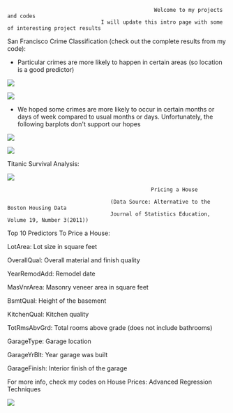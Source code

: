 
                                                   Welcome to my projects and codes
                                  I will update this intro page with some of interesting project results



San Francisco Crime Classification (check out the complete results from my code):

  - Particular crimes are more likely to happen in certain areas (so location is a good predictor)

![](https://github.com/batmanLA/modelling/blob/master/13.jpeg)

![](https://github.com/batmanLA/modelling/blob/master/12.jpeg)

  - We hoped some crimes are more likely to occur in certain months or days of week
    compared to usual months or days. Unfortunately, the following barplots don't support our hopes
  
![](https://github.com/batmanLA/modelling/blob/master/san1.jpeg)

![](https://github.com/batmanLA/modelling/blob/master/san2.jpeg)



Titanic Survival Analysis:

![](https://github.com/batmanLA/modelling/blob/master/tita.jpeg)



                                                  Pricing a House
                                                       
                                     (Data Source: Alternative to the Boston Housing Data
                                     Journal of Statistics Education, Volume 19, Number 3(2011))
                                         
Top 10 Predictors To Price a House:

  LotArea: Lot size in square feet
  
  OverallQual: Overall material and finish quality
  
  YearRemodAdd: Remodel date
  
  MasVnrArea: Masonry veneer area in square feet
  
  BsmtQual: Height of the basement
  
  KitchenQual: Kitchen quality
  
  TotRmsAbvGrd: Total rooms above grade (does not include bathrooms)
  
  GarageType: Garage location
  
  GarageYrBlt: Year garage was built
  
  GarageFinish: Interior finish of the garage
  
For more info, check my codes on House Prices: Advanced Regression Techniques

![](https://github.com/batmanLA/modelling/blob/master/housing.jpeg)
